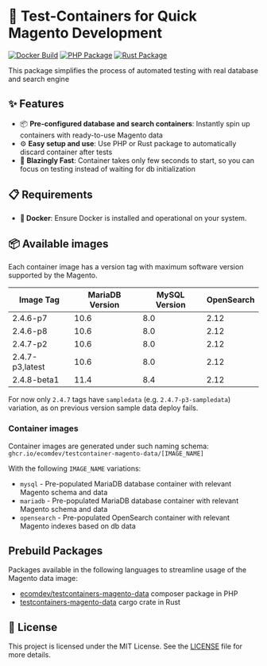 # 🐳 Test-Containers for Quick Magento Development
[![Docker Build](https://github.com/EcomDev/testcontainer-magento-data/actions/workflows/docker-images.yml/badge.svg)](https://github.com/EcomDev/testcontainer-magento-data/actions/workflows/docker-images.yml)
[![PHP Package](https://github.com/EcomDev/testcontainer-magento-data-php/actions/workflows/php-package.yml/badge.svg)](https://github.com/EcomDev/testcontainer-magento-data-php/actions/workflows/php-package.yml)
[![Rust Package](https://github.com/EcomDev/testcontainer-magento-data-rust/actions/workflows/rust-package.yml/badge.svg)](https://github.com/EcomDev/testcontainer-magento-data-rust/actions/workflows/rust-package.yml)

This package simplifies the process of automated testing with real database and search engine

## ✨ Features

- 📦 **Pre-configured database and search containers**: Instantly spin up containers with ready-to-use Magento data
- ⚙️ **Easy setup and use**: Use PHP or Rust package to automatically discard container after tests
- 🎯 **Blazingly Fast**: Container takes only few seconds to start, so you can focus on testing instead of waiting for db initialization

## 📋 Requirements

- **🐳 Docker**: Ensure Docker is installed and operational on your system.

## 📦 Available images

Each container image has a version tag with maximum software version supported by the Magento. 

| Image Tag       | MariaDB Version | MySQL Version | OpenSearch |
|-----------------|-----------------|---------------|------------|
| 2.4.6-p7        | 10.6            | 8.0           | 2.12       |
| 2.4.6-p8        | 10.6            | 8.0           | 2.12       |
| 2.4.7-p2        | 10.6            | 8.0           | 2.12       |
| 2.4.7-p3,latest | 10.6            | 8.0           | 2.12       |
| 2.4.8-beta1     | 11.4            | 8.4           | 2.12       |

For now only `2.4.7` tags have `sampledata` (e.g. `2.4.7-p3-sampledata`) variation, as on previous version sample data deploy fails.

### Container images
Container images are generated under such naming schema:
`ghcr.io/ecomdev/testcontainer-magento-data/[IMAGE_NAME]` 

With the following `IMAGE_NAME` variations:
- `mysql` - Pre-populated MariaDB database container with relevant Magento schema and data
- `mariadb` - Pre-populated MariaDB database container with relevant Magento schema and data
- `opensearch` - Pre-populated OpenSearch container with relevant Magento indexes based on db data

## Prebuild Packages

Packages available in the following languages to streamline usage of the Magento data image:
- [ecomdev/testcontainers-magento-data](`https://github.com/EcomDev/testcontainer-magento-data-php`) composer package in PHP
- [testcontainers-magento-data](`https://github.com/EcomDev/testcontainer-magento-data-rust`) cargo crate in Rust

## 📜 License

This project is licensed under the MIT License. See the [LICENSE](LICENSE) file for more details.